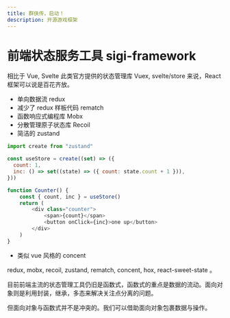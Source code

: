 ```yaml
---
title: 群侠传，启动！
description: 开源游戏框架
---
```

# 前端状态服务工具 sigi-framework

相比于 Vue, Svelte 此类官方提供的状态管理库 Vuex, svelte/store 来说，React 框架可以说是百花齐放。
- 单向数据流 redux
- 减少了 redux 样板代码 rematch   
- 函数响应式编程库 Mobx
- 分散管理原子状态库 Recoil
- 简洁的 zustand
```js
import create from "zustand"

const useStore = create((set) => ({
  count: 1,
  inc: () => set((state) => ({ count: state.count + 1 })),
}))

function Counter() {
    const { count, inc } = useStore()
    return (
        <div class="counter">
            <span>{count}</span>
            <button onClick={inc}>one up</button>
        </div>
    )
}

```
- 类似 vue 风格的 concent


redux, mobx, recoil, zustand, rematch, concent, hox, react-sweet-state 。

目前前端主流的状态管理工具仍旧是函数式，函数式的重点是数据的流动。面向对象则是利用封装，继承，多态来解决关注点分离的问题。

但面向对象与函数式并不是冲突的。我们可以借助面向对象包裹数据与操作。